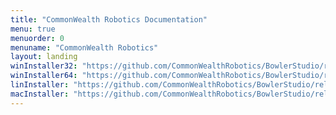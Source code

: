 ```yaml
---
title: "CommonWealth Robotics Documentation"
menu: true
menuorder: 0
menuname: "CommonWealth Robotics"
layout: landing
winInstaller32: "https://github.com/CommonWealthRobotics/BowlerStudio/releases/download/0.29.5/Windows-32-BowlerStudio-0.29.5.exe"
winInstaller64: "https://github.com/CommonWealthRobotics/BowlerStudio/releases/download/0.29.5/Windows-64-BowlerStudio-0.29.5.exe"
linInstaller: "https://github.com/CommonWealthRobotics/BowlerStudio/releases/download/0.29.5/Ubuntu-BowlerStudio-0.29.5.deb"
macInstaller: "https://github.com/CommonWealthRobotics/BowlerStudio/releases/download/0.29.5/MacOSX-BowlerStudio-0.29.5.zip"
---
```


